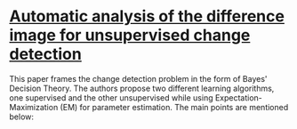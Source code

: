# [Automatic analysis of the difference image for unsupervised change detection](https://ieeexplore.ieee.org/document/843009/)

This paper frames the change detection problem in the form of Bayes' Decision Theory. The authors propose two different learning
algorithms, one supervised and the other unsupervised while using Expectation-Maximization (EM) for parameter estimation. The main points are
mentioned below:
